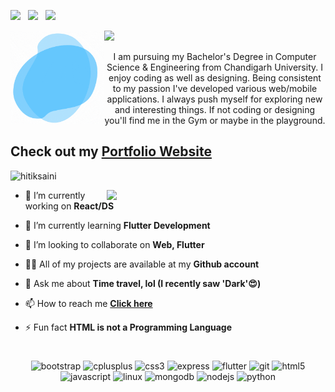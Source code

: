 
<a  href="https://www.linkedin.com/in/hitik-saini-042691193/"><img src="https://github.com/hitiksaini/hitiksaini/blob/master/logo/linkedin.png" width="40" /></a> &nbsp; 
<a  href="https://www.instagram.com/hitik_20/"><img src="https://github.com/hitiksaini/hitiksaini/blob/master/logo/instagram.png" width="40" /></a> &nbsp; 
<a  href="https://twitter.com/SainiHitik"><img src="https://github.com/hitiksaini/hitiksaini/blob/master/logo/twitter.png" width="40" /></a>


<img src="https://raw.githubusercontent.com/hitiksaini/hitiksaini/master/new.gif">

<img align="left" src="https://github.com/hitiksaini/hitiksaini/blob/master/Absolute Fashion.gif" width="150" />
<p align="center" widht="300"> I am pursuing my Bachelor's Degree in Computer Science & Engineering from Chandigarh University.
I enjoy coding as well as designing.
Being consistent to my passion I've developed various web/mobile applications. I always push myself for exploring new and interesting things.
If not coding or designing you'll find me in the Gym or maybe in the playground.</p>

## Check out my [Portfolio Website](https://hitik20.tech/)

<p align="left"> <img src="https://komarev.com/ghpvc/?username=hitiksaini" alt="hitiksaini" /> </p>
<img align='right' src="https://media.giphy.com/media/yU0vrGBTI6TKg/giphy.gif" width="350">

- 🔭 I’m currently working on **React/DS**

- 🌱 I’m currently learning **Flutter Development**

- 👯 I’m looking to collaborate on **Web, Flutter**

- 👨‍💻 All of my projects are available at my **Github account** 

- 💬 Ask me about **Time travel, lol (I recently saw 'Dark'😍)**

- 📫 How to reach me **[Click here](https://hitik20.tech/contact)**

- ⚡ Fun fact **HTML is not a Programming Language**



<h1 align="center"></h1>

<p align="center">
  <img src="https://devicons.github.io/devicon/devicon.git/icons/bootstrap/bootstrap-plain.svg" alt="bootstrap" width="40" height="40"/> 
  <img src="https://devicons.github.io/devicon/devicon.git/icons/cplusplus/cplusplus-original.svg" alt="cplusplus" width="40" height="40"/>
  <img src="https://devicons.github.io/devicon/devicon.git/icons/css3/css3-original-wordmark.svg" alt="css3" width="40" height="40"/> 
  <img src="https://devicons.github.io/devicon/devicon.git/icons/express/express-original-wordmark.svg" alt="express" width="40" height="40"/> 
  <img src="https://www.vectorlogo.zone/logos/flutterio/flutterio-icon.svg" alt="flutter" width="40" height="40"/> 
  <img src="https://www.vectorlogo.zone/logos/git-scm/git-scm-icon.svg" alt="git" width="40" height="40"/>
  <img src="https://devicons.github.io/devicon/devicon.git/icons/html5/html5-original-wordmark.svg" alt="html5" width="40" height="40"/> 
  <img src="https://devicons.github.io/devicon/devicon.git/icons/javascript/javascript-original.svg" alt="javascript" width="40" height="40"/> 
  <img src="https://devicons.github.io/devicon/devicon.git/icons/linux/linux-original.svg" alt="linux" width="40" height="40"/> 
  <img src="https://devicons.github.io/devicon/devicon.git/icons/mongodb/mongodb-original-wordmark.svg" alt="mongodb" width="40" height="40"/>
  <img src="https://devicons.github.io/devicon/devicon.git/icons/nodejs/nodejs-original-wordmark.svg" alt="nodejs" width="40" height="40"/>
  <img src="https://devicons.github.io/devicon/devicon.git/icons/python/python-original.svg" alt="python" width="40" height="40"/></p>


